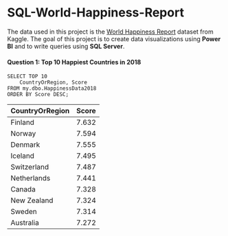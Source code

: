 # SQL-World-Happiness-Report

The data used in this project is the [World Happiness Report](https://www.kaggle.com/datasets/unsdsn/world-happiness) dataset from Kaggle. The goal of this project is to create data visualizations using **Power BI** and to write queries using **SQL Server**.

#### Question 1:  Top 10 Happiest Countries in 2018
```
SELECT TOP 10 
    CountryOrRegion, Score
FROM my.dbo.HappinessData2018
ORDER BY Score DESC;
```
| CountryOrRegion  | Score |
| -----------------------------------| ----------------|
|Finland	|7.632
|Norway	|7.594
|Denmark	|7.555
|Iceland	|7.495
|Switzerland	|7.487
|Netherlands	|7.441
|Canada	|7.328
|New Zealand	|7.324
|Sweden	|7.314
|Australia	|7.272
